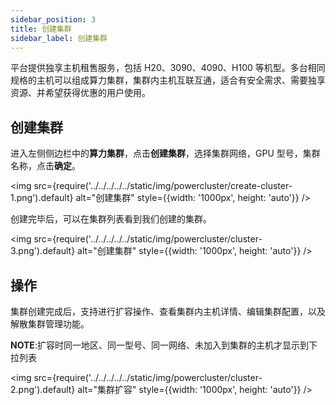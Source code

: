 ```yaml
---
sidebar_position: 3
title: 创建集群
sidebar_label: 创建集群
---
```


平台提供独享主机租售服务，包括 H20、3090、4090、H100 等机型。多台相同规格的主机可以组成算力集群，集群内主机互联互通，适合有安全需求、需要独享资源、并希望获得优惠的用户使用。

## 创建集群

进入左侧侧边栏中的**算力集群**，点击**创建集群**，选择集群网络，GPU 型号，集群名称，点击**确定**。

<img src={require('../../../../../static/img/powercluster/create-cluster-1.png').default} alt="创建集群" style={{width: '1000px', height: 'auto'}} />

创建完毕后，可以在集群列表看到我们创建的集群。

<img src={require('../../../../../static/img/powercluster/cluster-3.png').default} alt="创建集群" style={{width: '1000px', height: 'auto'}} />

## 操作

集群创建完成后，支持进行扩容操作、查看集群内主机详情、编辑集群配置，以及解散集群管理功能。

**NOTE**:扩容时同一地区、同一型号、同一网络、未加入到集群的主机才显示到下拉列表

<img src={require('../../../../../static/img/powercluster/cluster-2.png').default} alt="集群扩容" style={{width: '1000px', height: 'auto'}} />
